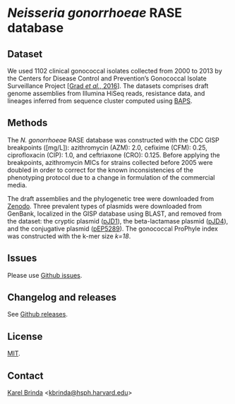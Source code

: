 # *Neisseria gonorrhoeae* RASE database

## Dataset

We used 1102 clinical gonococcal isolates collected from 2000 to 2013 by the Centers for Disease Control and Prevention’s Gonococcal Isolate Surveillance Project \[[Grad *et al.*, 2016](https://www.ncbi.nlm.nih.gov/pubmed/27638945)\]. The datasets comprises draft genome assemblies from Illumina HiSeq reads, resistance data, and lineages inferred from sequence cluster computed using [BAPS](http://www.helsinki.fi/bsg/software/BAPS/).

## Methods

The *N. gonorrhoeae* RASE database was constructed with the CDC GISP breakpoints ([mg/L]): azithromycin (AZM): 2.0, cefixime (CFM): 0.25, ciprofloxacin (CIP): 1.0, and ceftriaxone (CRO): 0.125. Before applying the breakpoints, azithromycin MICs for strains collected before 2005 were doubled in order to correct for the known inconsistencies of the phenotyping protocol due to a change in formulation of the commercial media.

The draft assemblies and the phylogenetic tree were downloaded from [Zenodo](https://zenodo.org/record/2618836). Three prevalent types of plasmids were downloaded from GenBank, localized in the GISP database using BLAST, and removed from the dataset: the cryptic plasmid ([pJD1](https://www.ncbi.nlm.nih.gov/nuccore/NC_001377.1)), the beta-lactamase plasmid ([pJD4](https://www.ncbi.nlm.nih.gov/nuccore/NC_002098.1)), and the conjugative plasmid ([pEP5289](https://www.ncbi.nlm.nih.gov/nuccore/GU479466.1)). The gonococcal ProPhyle index was constructed with the k-mer size *k=18*.

## Issues

Please use [Github issues](https://github.com/c2-d2/rase-db-ngonorrhoeae-gisp/issues).


## Changelog and releases

See [Github releases](https://github.com/c2-d2/rase-db-ngonorrhoeae-gisp/releases).


## License

[MIT](LICENSE).


## Contact

[Karel Brinda](https://scholar.harvard.edu/brinda) \<kbrinda@hsph.harvard.edu\>
